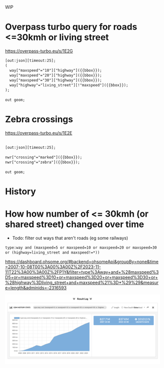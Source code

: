 WIP

# Overpass turbo query for roads <=30kmh or living street

https://overpass-turbo.eu/s/1E2G

```
[out:json][timeout:25];
(
  way["maxspeed"="10"]["highway"]({{bbox}});
  way["maxspeed"="20"]["highway"]({{bbox}});
  way["maxspeed"="30"]["highway"]({{bbox}});
  way["highway"="living_street"][!"maxspeed"]({{bbox}});
);

out geom;
```

# Zebra crossings

https://overpass-turbo.eu/s/1E2E


```

[out:json][timeout:25];

nwr["crossing"="marked"]({{bbox}});
nwr["crossing"="zebra"]({{bbox}});

out geom;
```

# History

# How how number of <= 30kmh (or shared street) changed over time

- Todo: filter out ways that aren't roads (eg some railways)

```
type:way and (maxspeed=5 or maxspeed=10 or maxspeed=20 or maxspeed=30 or (highway=living_street and maxspeed!=*))
```

https://dashboard.ohsome.org/#backend=ohsomeApi&groupBy=none&time=2007-10-08T00%3A00%3A00Z%2F2023-11-11T22%3A00%3A00Z%2FP1Y&filter=type%3Away+and+%28maxspeed%3D5+or+maxspeed%3D10+or+maxspeed%3D20+or+maxspeed%3D30+or+%28highway%3Dliving_street+and+maxspeed%21%3D*%29%29&measure=length&adminids=-2316593

![](./img/draft-length-slow-streets.png)